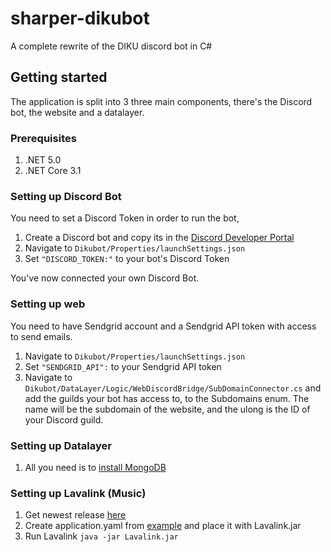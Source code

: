 # sharper-dikubot
A complete rewrite of the DIKU discord bot in C#

## Getting started
The application is split into 3 three main components, there's the Discord bot, the website and a datalayer.

### Prerequisites
1. .NET 5.0
2. .NET Core 3.1

### Setting up Discord Bot
You need to set a Discord Token in order to run the bot,
1. Create a Discord bot and copy its in the [Discord Developer Portal](https://discord.com/developers/applications)
2. Navigate to `Dikubot/Properties/launchSettings.json`
3. Set `"DISCORD_TOKEN:"` to your bot's Discord Token

You've now connected your own Discord Bot.

### Setting up web
You need to have Sendgrid account and a Sendgrid API token with access to send emails.
1. Navigate to `Dikubot/Properties/launchSettings.json`
2. Set `"SENDGRID_API":` to your Sendgrid API token
3. Navigate to `Dikubot/DataLayer/Logic/WebDiscordBridge/SubDomainConnector.cs` and add the guilds your bot has access to, to the Subdomains enum. The name will be the subdomain of the website, and the ulong is the ID of your Discord guild.


### Setting up Datalayer
1. All you need is to [install MongoDB](https://www.mongodb.com/try/download/community)

### Setting up Lavalink (Music)
1. Get newest release [here](https://github.com/Frederikam/Lavalink/releases)
2. Create application.yaml from [example](https://github.com/Frederikam/Lavalink/blob/master/LavalinkServer/application.yml.example) and place it with Lavalink.jar
3. Run Lavalink `java -jar Lavalink.jar`



